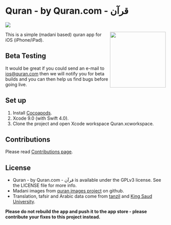 # Quran - by Quran.com - قرآن

[<img src="https://cloud.githubusercontent.com/assets/5665498/24449585/04481cfe-1478-11e7-9079-35c9532fc661.png" />](https://itunes.apple.com/app/id1118663303)


[<img align="right" src="https://cloud.githubusercontent.com/assets/5665498/25025425/85720cc8-20a2-11e7-9860-c1e37353b049.png"  width="175"/>](https://itunes.apple.com/app/id1118663303)

This is a simple (madani based) quran app for iOS (iPhone/iPad).

## Beta Testing

It would be great if you could send an e-mail to ios@quran.com then we will notify you for beta builds and you can then help us find bugs before going live.

## Set up

1. Install [Cocoapods](https://cocoapods.org).
2. Xcode 9.0 (with Swift 4.0).
3. Clone the project and open Xcode workspace Quran.xcworkspace.

## Contributions
Please read [Contributions page](https://github.com/quran/quran-ios/wiki/Contributions).

## License

* Quran - by Quran.com - قرآن is available under the GPLv3 license. See the LICENSE file for more info.
* Madani images from [quran images project](https://github.com/quran/quran.com-images) on github.
* Translation, tafsir and Arabic data come from [tanzil](http://tanzil.net) and [King Saud University](https://quran.ksu.edu.sa).

**Please do not rebuild the app and push it to the app store - please contribute your fixes to this project instead.**
